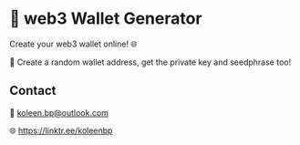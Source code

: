 # 🪪 web3 Wallet Generator

Create your web3 wallet online! 🌐

🔑 Create a random wallet address, get the private key and seedphrase too!

## Contact

📧 koleen.bp@outlook.com

🌐 https://linktr.ee/koleenbp
